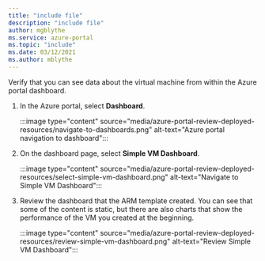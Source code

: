 ```yaml
---
title: "include file"
description: "include file"
author: mgblythe
ms.service: azure-portal
ms.topic: "include"
ms.date: 03/12/2021
ms.author: mblythe
---
```


Verify that you can see data about the virtual machine from within the Azure portal dashboard.

1. In the Azure portal, select **Dashboard**.

    :::image type="content" source="media/azure-portal-review-deployed-resources/navigate-to-dashboards.png" alt-text="Azure portal navigation to dashboard":::

1. On the dashboard page, select **Simple VM Dashboard**.

    :::image type="content" source="media/azure-portal-review-deployed-resources/select-simple-vm-dashboard.png" alt-text="Navigate to Simple VM Dashboard":::

1. Review the dashboard that the ARM template created. You can see that some of the content is static, but there are also charts that show the performance of the VM you created at the beginning.

    :::image type="content" source="media/azure-portal-review-deployed-resources/review-simple-vm-dashboard.png" alt-text="Review Simple VM Dashboard":::